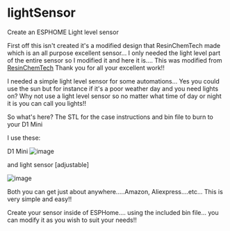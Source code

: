 # lightSensor
Create an ESPHOME Light level sensor


First off this isn't created it's a modified design that ResinChemTech made which is an all purpose excellent sensor... I only needed the light level part of the entire sensor so I modified it and here it is....
This was modified from [ResinChemTech]([https://resinchemtech.blogspot.com/2022/10/a-new-multisensor.html])
Thank you for all your excellent work!!

I needed a simple light level sensor for some automations...  Yes you could use the sun but for instance if it's a poor weather day and you need lights on?  Why not use a light level sensor so no  matter
what time of day or night it is you can call you lights!!

So what's here?
The STL for the case
instructions 
and bin file to burn to your D1 Mini

I use these:

D1 Mini
![image](https://github.com/cowboysdude/lightSensor/assets/11013648/1b198217-224c-4b8b-8380-e7a3a60139e2)

and light sensor [adjustable]

![image](https://github.com/cowboysdude/lightSensor/assets/11013648/b4d7e4eb-787b-429b-a8c0-c45e40cc3e64)

Both you can get just about anywhere.....Amazon, Aliexpress....etc... 
This is very simple and easy!!  

Create your sensor inside of ESPHome.... using the included bin file... you can modify it as you wish to suit your needs!!


